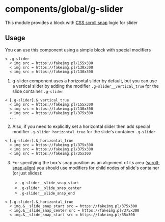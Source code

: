 # components/global/g-slider

This module provides a block with [CSS scroll snap](https://developer.mozilla.org/en-US/docs/Web/CSS/CSS_scroll_snap) logic for slider

## Usage

You can use this component using a simple block with special modifiers

```snakeskin
< .g-slider
  < img src = https://fakeimg.pl/155x300
  < img src = https://fakeimg.pl/130x300
  < img src = https://fakeimg.pl/130x300
```

1. g-slider component uses a horizontal slider by default, but you can use a vertical slider by adding the modifier `.g-slider__vertical_true` for the slide container `.g-slider`

```snakeskin
< [.g-slider].&_vertical_true
  < img src = https://fakeimg.pl/155x300
  < img src = https://fakeimg.pl/130x300
  < img src = https://fakeimg.pl/375x300
  ...
```

2. Also, if you need to explicitly set a horizontal slider then add special modifier `.g-slider_horizontal_true` for the slide's container `.g-slider`

```snakeskin
< [.g-slider].&_horizontal_true
  < img src = https://fakeimg.pl/375x300
  < img src = https://fakeimg.pl/375x300
  < img src = https://fakeimg.pl/35x300
```

3. For specifying the box's snap position as an alignment of its area ([scroll-snap-align](https://www.markdownguide.org/basic-syntax/#links)) you should use modifiers for child nodes of slide's container (or just slides):

   - `.g-slider__slide_snap_start`
   - `.g-slider__slide_snap_center`
   - `.g-slider__slide_snap_end`

```snakeskin
< [.g-slider].&_horizontal_true
  < img.&__slide_snap_start src = https://fakeimg.pl/375x300
  < img.&__slide_snap_center src = https://fakeimg.pl/375x300
  < img.&__slide_snap_start src = https://fakeimg.pl/35x300
```


